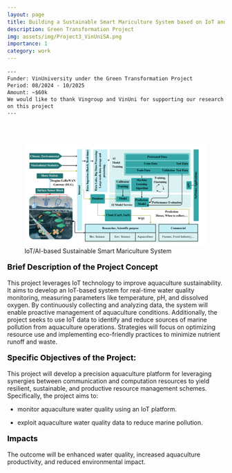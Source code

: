 ```yaml
---
layout: page
title: Building a Sustainable Smart Mariculture System based on IoT and AI Technologies 
description: Green Transformation Project
img: assets/img/Project3_VinUniSA.png
importance: 1
category: work
---
```


    ---
    Funder: VinUniversity under the Green Transformation Project
    Period: 08/2024 - 10/2025
    Amount: ~$60k
    We would like to thank Vingroup and VinUni for supporting our research on this project
    ---
<div id="v-space">
<br>
<br>
<figure>
  <img src="/assets/img/Project3_VinUniSA.png" width="700" />
  <figcaption>IoT/AI-based Sustainable Smart Mariculture System</figcaption>
</figure>

<p style="text-align: left; color: black; font-size:18px;font-weight:bold">Brief Description of the Project Concept</p> 
This project leverages IoT technology to improve aquaculture sustainability. It aims to develop an IoT-based system for real-time water quality monitoring, measuring parameters like temperature, pH, and dissolved oxygen. By continuously collecting and analyzing data, the system will enable proactive management of aquaculture conditions. Additionally, the project seeks to use IoT data to identify and reduce sources of marine pollution from aquaculture operations. Strategies will focus on optimizing resource use and implementing eco-friendly practices to minimize nutrient runoff and waste. 

<p style="text-align: left; color: black; font-size:18px;font-weight:bold">Specific Objectives of the Project:</p> 
This project will develop a precision aquaculture platform for leveraging synergies between communication and computation resources to yield resilient, sustainable, and productive resource management schemes.  Specifically, the project aims to: 

* monitor aquaculture water quality using an IoT platform. 

* exploit aquaculture water quality data to reduce marine pollution.

  

<p style="text-align: left; color: black; font-size:18px;font-weight:bold">Impacts</p> 
The outcome will be enhanced water quality, increased aquaculture productivity, and reduced environmental impact.



